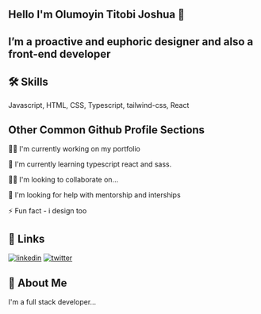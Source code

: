 
## Hello I'm Olumoyin Titobi Joshua 👋


##  I’m a proactive and euphoric designer and also a front-end developer
## 🛠 Skills
Javascript, HTML, CSS, Typescript, tailwind-css, React 


## Other Common Github Profile Sections
👩‍💻 I'm currently working on my portfolio

🧠 I'm currently learning typescript react and sass.

👯‍♀️ I'm looking to collaborate on...

🤔 I'm looking for help with mentorship and interships

⚡️ Fun fact - i design too


## 🔗 Links
[![linkedin](https://img.shields.io/badge/linkedin-0A66C2?style=for-the-badge&logo=linkedin&logoColor=white)](https://www.linkedin.com/in/titobioluwa-olumoyin-5200141b8/)
[![twitter](https://img.shields.io/badge/twitter-1DA1F2?style=for-the-badge&logo=twitter&logoColor=white)](https://twitter.com/titobzzz)


## 🚀 About Me
I'm a full stack developer...

